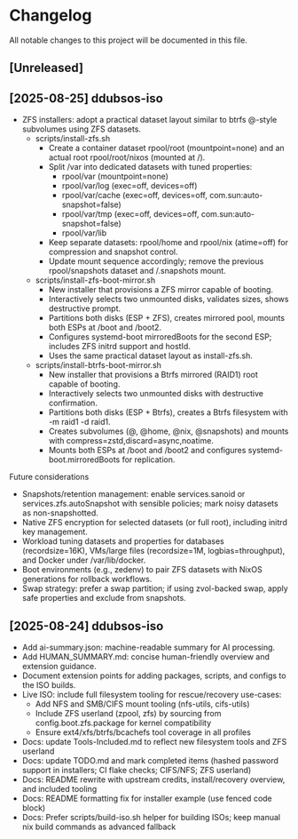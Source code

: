 # Changelog

All notable changes to this project will be documented in this file.

## [Unreleased]

## [2025-08-25] ddubsos-iso
- ZFS installers: adopt a practical dataset layout similar to btrfs @-style subvolumes using ZFS datasets.
  - scripts/install-zfs.sh
    - Create a container dataset rpool/root (mountpoint=none) and an actual root rpool/root/nixos (mounted at /).
    - Split /var into dedicated datasets with tuned properties:
      - rpool/var (mountpoint=none)
      - rpool/var/log (exec=off, devices=off)
      - rpool/var/cache (exec=off, devices=off, com.sun:auto-snapshot=false)
      - rpool/var/tmp (exec=off, devices=off, com.sun:auto-snapshot=false)
      - rpool/var/lib
    - Keep separate datasets: rpool/home and rpool/nix (atime=off) for compression and snapshot control.
    - Update mount sequence accordingly; remove the previous rpool/snapshots dataset and /.snapshots mount.
  - scripts/install-zfs-boot-mirror.sh
    - New installer that provisions a ZFS mirror capable of booting.
    - Interactively selects two unmounted disks, validates sizes, shows destructive prompt.
    - Partitions both disks (ESP + ZFS), creates mirrored pool, mounts both ESPs at /boot and /boot2.
    - Configures systemd-boot mirroredBoots for the second ESP; includes ZFS initrd support and hostId.
    - Uses the same practical dataset layout as install-zfs.sh.
  - scripts/install-btrfs-boot-mirror.sh
    - New installer that provisions a Btrfs mirrored (RAID1) root capable of booting.
    - Interactively selects two unmounted disks with destructive confirmation.
    - Partitions both disks (ESP + Btrfs), creates a Btrfs filesystem with -m raid1 -d raid1.
    - Creates subvolumes (@, @home, @nix, @snapshots) and mounts with compress=zstd,discard=async,noatime.
    - Mounts both ESPs at /boot and /boot2 and configures systemd-boot.mirroredBoots for replication.

Future considerations
- Snapshots/retention management: enable services.sanoid or services.zfs.autoSnapshot with sensible policies; mark noisy datasets as non-snapshotted.
- Native ZFS encryption for selected datasets (or full root), including initrd key management.
- Workload tuning datasets and properties for databases (recordsize=16K), VMs/large files (recordsize=1M, logbias=throughput), and Docker under /var/lib/docker.
- Boot environments (e.g., zedenv) to pair ZFS datasets with NixOS generations for rollback workflows.
- Swap strategy: prefer a swap partition; if using zvol-backed swap, apply safe properties and exclude from snapshots.

## [2025-08-24] ddubsos-iso
- Add ai-summary.json: machine-readable summary for AI processing.
- Add HUMAN_SUMMARY.md: concise human-friendly overview and extension guidance.
- Document extension points for adding packages, scripts, and configs to the ISO builds.
- Live ISO: include full filesystem tooling for rescue/recovery use-cases:
  - Add NFS and SMB/CIFS mount tooling (nfs-utils, cifs-utils)
  - Include ZFS userland (zpool, zfs) by sourcing from config.boot.zfs.package for kernel compatibility
  - Ensure ext4/xfs/btrfs/bcachefs tool coverage in all profiles
- Docs: update Tools-Included.md to reflect new filesystem tools and ZFS userland
- Docs: update TODO.md and mark completed items (hashed password support in installers; CI flake checks; CIFS/NFS; ZFS userland)
- Docs: README rewrite with upstream credits, install/recovery overview, and included tooling
- Docs: README formatting fix for installer example (use fenced code block)
- Docs: Prefer scripts/build-iso.sh helper for building ISOs; keep manual nix build commands as advanced fallback

